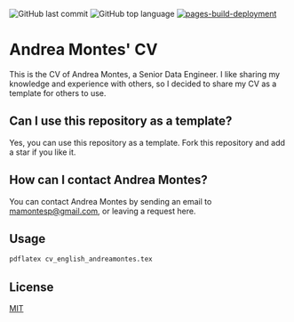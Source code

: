 ![GitHub last commit](https://img.shields.io/github/last-commit/mamontesp/cv)
![GitHub top language](https://img.shields.io/github/languages/top/mamontesp/cv)
[![pages-build-deployment](https://github.com/mamontesp/cv/actions/workflows/pages/pages-build-deployment/badge.svg?branch=master)](https://github.com/mamontesp/cv/actions/workflows/pages/pages-build-deployment)
# Andrea Montes' CV

This is the CV of Andrea Montes, a Senior Data Engineer. I like sharing my knowledge and experience with others, so I decided to share my CV as a template for others to use.

## Can I use this repository as a template?

Yes, you can use this repository as a template. Fork this repository and add a star if you like it.

## How can I contact Andrea Montes?

You can contact Andrea Montes by sending an email to mamontesp@gmail.com, or leaving a request here.

## Usage

```sh
pdflatex cv_english_andreamontes.tex
```

## License

[MIT](https://choosealicense.com/licenses/mit/)